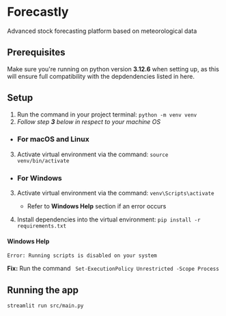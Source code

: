 
# Forecastly
Advanced stock forecasting platform based on meteorological data

## Prerequisites
Make sure you're running on python version <b>3.12.6</b> when setting up, as this will ensure full compatibility with the depdendencies listed in here.

## Setup
1. Run the command in your project terminal: ```python -m venv venv```
2. <i>Follow step <b>3</b> below in respect to your machine OS</i>

- ### For macOS and Linux
3. Activate virtual environment via the command: ```source venv/bin/activate```

- ### For Windows
3. Activate virtual environment via the command: ```venv\Scripts\activate```
    
     - Refer to <b>Windows Help</b> section if an error occurs
4. Install dependencies into the virtual environment: ```pip install -r requirements.txt```

#### Windows Help
    Error: Running scripts is disabled on your system
<b>Fix:</b> Run the command ``` Set-ExecutionPolicy Unrestricted -Scope Process```

## Running the app
```streamlit run src/main.py```